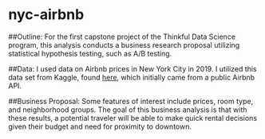 # nyc-airbnb

##Outline: 
For the first capstone project of the Thinkful Data Science program, this analysis conducts a business research proposal utilizing statistical hypothesis testing, such as A/B testing. 

##Data:
I used data on Airbnb prices in New York City in 2019. I utilized this data set from Kaggle, found [here](www.kaggle.com/dgomonov/new-york-city-airbnb-open-data), which initially came from a public Airbnb API.

##Business Proposal:
Some features of interest include prices, room type, and neighborhood groups. The goal of this business analysis is that with these results, a potential traveler will be able to make quick rental decisions given their budget and need for proximity to downtown. 
